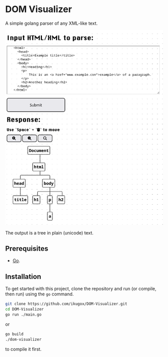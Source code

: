 # DOM Visualizer

A simple golang parser of any XML-like text.

<img src="example.png" alt="website screenshot" width="500"/>

The output is a tree in plain (unicode) text.

## Prerequisites

- [Go](https://go.dev).

## Installation

To get started with this project, clone the repository and run (or compile, then run) using the `go` command.

```bash
git clone https://github.com/ikugox/DOM-Visualizer.git
cd DOM-Visualizer
go run ./main.go
```
or
```bash
go build
./dom-visualizer
```
to compile it first.
